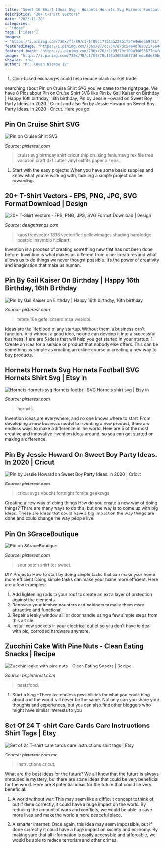 ```yaml
---
title: "Sweet 16 Shirt Ideas Svg - Hornets Hornets Svg Hornets Football Svg Hornets Shirt Svg"
description: "20+ t-shirt vectors"
date: "2022-11-28"
categories:
- "ideas"
tags: ["ideas"]
images:
- "https://i.pinimg.com/736x/ff/89/c1/ff89c17725aa228b1f54e466e669f81f.jpg"
featuredImage: "https://i.pinimg.com/736x/87/dc/54/87dc54a4df6a02178e4c8f8cceedf262.jpg"
featured_image: "https://i.pinimg.com/736x/70/c1/09/70c109a36653677d4feda8de80b49b20.jpg"
image: "https://i.pinimg.com/736x/70/c1/09/70c109a36653677d4feda8de80b49b20.jpg"
ShowToc: true
author: "Mr. Keven Nienow IV"
---
```



1. Coin-based exchanges could help reduce black market trade.

	

		
searching about Pin on Cruise Shirt SVG you've came to the right page. We have 8 Pics about Pin on Cruise Shirt SVG like Pin by Gail Kaiser on Birthday | Happy 16th birthday, 16th birthday, Pin by Jessie Howard on Sweet Boy Party Ideas. in 2020 | Cricut and also Pin by Jessie Howard on Sweet Boy Party Ideas. in 2020 | Cricut. Here you go:
		
    
## Pin On Cruise Shirt SVG

<img loading=lazy src="https://i.pinimg.com/736x/03/33/9f/03339fd60c2c3ec1c9658dd4dc72b623.jpg" onerror="this.onerror=null;this.src='https://tse1.mm.bing.net/th?id=OIP.14XaI3GISXUqC3fG1VwgwgHaHa&amp;pid=15.1';" alt="Pin on Cruise Shirt SVG">

_Source: pinterest.com_

>cruise svg birthday shirt cricut ship cruising funlurnsvg rex file tree vacation craft dxf cutter vinyl outfits paper air eps. 

	

1. Start with the easy projects: When you have some basic supplies and know what you're working with, tackling a simple project can be rewarding.

    
## 20+ T-Shirt Vectors - EPS, PNG, JPG, SVG Format Download | Design

<img loading=lazy src="https://images.designtrends.com/wp-content/uploads/2016/07/29174141/Basic-T-Shirt-Template-Vector.jpg" onerror="this.onerror=null;this.src='https://tse1.mm.bing.net/th?id=OIP.oURjtm68O_b6V4qgopu1UgHaFi&amp;pid=15.1';" alt="20+ T-Shirt Vectors - EPS, PNG, JPG, SVG Format Download | Design">

_Source: designtrends.com_

>kaos freevector 1838 vectorified yellowimages shading hanslodge postpic insymbio hiclipart. 

	

Invention is a process of creating something new that has not been done before. Invention is what makes us different from other creatures and what allows us to do things we never thought possible. It’s the power of creativity and imagination that make us human.

    
## Pin By Gail Kaiser On Birthday | Happy 16th Birthday, 16th Birthday

<img loading=lazy src="https://i.pinimg.com/736x/5f/ca/bb/5fcabbfb3aabbe0cc2358a657b05232d.jpg" onerror="this.onerror=null;this.src='https://tse1.mm.bing.net/th?id=OIP.GMPfx0NCULoEXkdb_Pq6vgAAAA&amp;pid=15.1';" alt="Pin by Gail Kaiser on Birthday | Happy 16th birthday, 16th birthday">

_Source: pinterest.com_

>tetete 16e gefeliciteerd msa weblobi. 

	

Ideas are the lifeblood of any startup. Without them, a business can't function. And without a good idea, no one can develop it into a successful business. Here are 5 ideas that will help you get started in your startup: 1. Create an idea for a service or product that nobody else offers. This can be something as simple as creating an online course or creating a new way to buy products. 
    
## Hornets Hornets Svg Hornets Football SVG Hornets Shirt Svg | Etsy In

<img loading=lazy src="https://i.pinimg.com/736x/70/c1/09/70c109a36653677d4feda8de80b49b20.jpg" onerror="this.onerror=null;this.src='https://tse4.mm.bing.net/th?id=OIP.iG1U6ofCfq5ymSeYDdHHPAHaF7&amp;pid=15.1';" alt="Hornets Hornets svg Hornets football SVG Hornets shirt svg | Etsy in">

_Source: pinterest.com_

>hornets. 

	

Invention ideas are everywhere, and no one knows where to start. From developing a new business model to inventing a new product, there are endless ways to make a difference in the world. Here are 5 of the most creative and innovative invention ideas around, so you can get started on making a difference.

    
## Pin By Jessie Howard On Sweet Boy Party Ideas. In 2020 | Cricut

<img loading=lazy src="https://i.pinimg.com/736x/9c/9e/ea/9c9eeae27e71a04383449e177430bef2.jpg" onerror="this.onerror=null;this.src='https://tse3.mm.bing.net/th?id=OIP.l4GyZcr5o07p6G2vjriMAwHaKr&amp;pid=15.1';" alt="Pin by Jessie Howard on Sweet Boy Party Ideas. in 2020 | Cricut">

_Source: pinterest.com_

>cricut svgs vbucks fortnight fornite geeksvgs. 

	

Creating a new way of doing things
How do you create a new way of doing things? There are many ways to do this, but one way is to come up with big ideas. These are ideas that could have a big impact on the way things are done and could change the way people live.

    
## Pin On SGraceBoutique

<img loading=lazy src="https://i.pinimg.com/736x/90/74/30/9074304eea7d6edc4053f033afe383e7.jpg" onerror="this.onerror=null;this.src='https://tse2.mm.bing.net/th?id=OIP.McvR2cIe49XK1AwF2Ao4EQHaIj&amp;pid=15.1';" alt="Pin on SGraceBoutique">

_Source: pinterest.com_

>sour patch shirt tee sweet. 

	

DIY Projects: How to start by doing simple tasks that can make your home more efficient
Doing simple tasks can make your home more efficient. Here are a few examples:
1. Add lightening rods to your roof to create an extra layer of protection against the elements.
2. Renovate your kitchen counters and cabinets to make them more attractive and functional.
3. Repair a leaky window sill or door handle using a few simple steps from this article. 
4. Install new sockets in your electrical outlet so you don’t have to deal with old, corroded hardware anymore.

    
## Zucchini Cake With Pine Nuts - Clean Eating Snacks | Recipe

<img loading=lazy src="https://i.pinimg.com/736x/87/dc/54/87dc54a4df6a02178e4c8f8cceedf262.jpg" onerror="this.onerror=null;this.src='https://tse2.mm.bing.net/th?id=OIP.AvQ9Jr4HTvceH4qqHvVwUwHaJP&amp;pid=15.1';" alt="Zucchini cake with pine nuts - Clean Eating Snacks | Recipe">

_Source: br.pinterest.com_

>pastafood. 

	

1. Start a blog –There are endless possibilities for what you could blog about and the world will never be the same. Not only can you share your thoughts and experiences, but you can also find other bloggers who might have similar interests to you. 

    
## Set Of 24 T-shirt Care Cards Care Instructions Shirt Tags | Etsy

<img loading=lazy src="https://i.pinimg.com/736x/ff/89/c1/ff89c17725aa228b1f54e466e669f81f.jpg" onerror="this.onerror=null;this.src='https://tse2.mm.bing.net/th?id=OIP.MKRZNYZdE2csYZwl0yIq-gHaJ3&amp;pid=15.1';" alt="Set of 24 T-shirt care cards care instructions shirt tags | Etsy">

_Source: pinterest.com.mx_

>instructions cricut. 

	

What are the best ideas for the future?
We all know that the future is always shrouded in mystery, but there are some ideas that could be very beneficial for the world. Here are 8 potential ideas for the future that could be very beneficial:
1. A world without war: This may seem like a difficult concept to think of, but if done correctly, it could have a huge impact on the world. By reducing the amount of wars and conflicts, we would be able to save more lives and make the world a more peaceful place.

2. A smarter internet: Once again, this idea may seem impossible, but if done correctly it could have a huge impact on society and economy. By making sure that all information is easily accessible and affordable, we would be able to reduce terrorism and other crimes.


